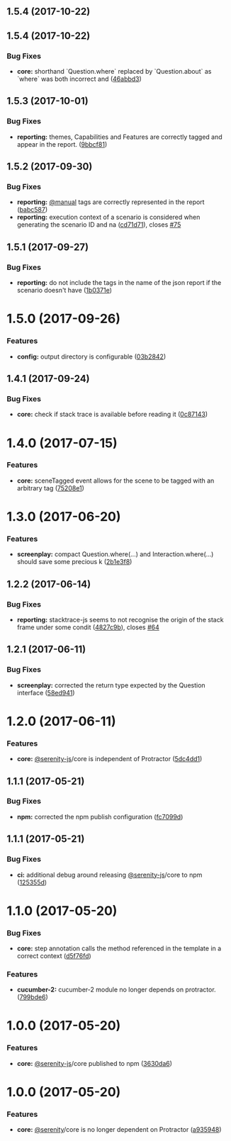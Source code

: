 <a name="1.5.4"></a>
## 1.5.4 (2017-10-22)



<a name="1.5.4"></a>
## 1.5.4 (2017-10-22)


### Bug Fixes

* **core:** shorthand \`Question.where\` replaced by \`Question.about\` as \`where\` was both incorrect and ([46abbd3](https://github.com/jan-molak/serenity-js/commit/46abbd3))



<a name="1.5.3"></a>
## 1.5.3 (2017-10-01)


### Bug Fixes

* **reporting:** themes, Capabilities and Features are correctly tagged and appear in the report. ([9bbcf81](https://github.com/jan-molak/serenity-js/commit/9bbcf81))



<a name="1.5.2"></a>
## 1.5.2 (2017-09-30)


### Bug Fixes

* **reporting:** [@manual](https://github.com/manual) tags are correctly represented in the report ([babc587](https://github.com/jan-molak/serenity-js/commit/babc587))
* **reporting:** execution context of a scenario is considered when generating the scenario ID and na ([cd71d71](https://github.com/jan-molak/serenity-js/commit/cd71d71)), closes [#75](https://github.com/jan-molak/serenity-js/issues/75)



<a name="1.5.1"></a>
## 1.5.1 (2017-09-27)


### Bug Fixes

* **reporting:** do not include the tags in the name of the json report if the scenario doesn't have ([1b0371e](https://github.com/jan-molak/serenity-js/commit/1b0371e))



<a name="1.5.0"></a>
# 1.5.0 (2017-09-26)


### Features

* **config:** output directory is configurable ([03b2842](https://github.com/jan-molak/serenity-js/commit/03b2842))



<a name="1.4.1"></a>
## 1.4.1 (2017-09-24)


### Bug Fixes

* **core:** check if stack trace is available before reading it ([0c87143](https://github.com/jan-molak/serenity-js/commit/0c87143))



<a name="1.4.0"></a>
# 1.4.0 (2017-07-15)


### Features

* **core:** sceneTagged event allows for the scene to be tagged with an arbitrary tag ([75208e1](https://github.com/jan-molak/serenity-js/commit/75208e1))



<a name="1.3.0"></a>
# 1.3.0 (2017-06-20)


### Features

* **screenplay:** compact Question.where(...) and Interaction.where(...) should save some precious k ([2b1e3f8](https://github.com/jan-molak/serenity-js/commit/2b1e3f8))



<a name="1.2.2"></a>
## 1.2.2 (2017-06-14)


### Bug Fixes

* **reporting:** stacktrace-js seems to not recognise the origin of the stack frame under some condit ([4827c9b](https://github.com/jan-molak/serenity-js/commit/4827c9b)), closes [#64](https://github.com/jan-molak/serenity-js/issues/64)



<a name="1.2.1"></a>
## 1.2.1 (2017-06-11)


### Bug Fixes

* **screenplay:** corrected the return type expected by the Question interface ([58ed941](https://github.com/jan-molak/serenity-js/commit/58ed941))



<a name="1.2.0"></a>
# 1.2.0 (2017-06-11)


### Features

* **core:** [@serenity-js](https://github.com/serenity-js)/core is independent of Protractor ([5dc4dd1](https://github.com/jan-molak/serenity-js/commit/5dc4dd1))



<a name="1.1.1"></a>
## 1.1.1 (2017-05-21)


### Bug Fixes

* **npm:** corrected the npm publish configuration ([fc7099d](https://github.com/jan-molak/serenity-js/commit/fc7099d))



<a name="1.1.1"></a>
## 1.1.1 (2017-05-21)


### Bug Fixes

* **ci:** additional debug around releasing [@serenity-js](https://github.com/serenity-js)/core to npm ([125355d](https://github.com/jan-molak/serenity-js/commit/125355d))



<a name="1.1.0"></a>
# 1.1.0 (2017-05-20)


### Bug Fixes

* **core:** step annotation calls the method referenced in the template in a correct context ([d5f76fd](https://github.com/jan-molak/serenity-js/commit/d5f76fd))


### Features

* **cucumber-2:** cucumber-2 module no longer depends on protractor. ([799bde6](https://github.com/jan-molak/serenity-js/commit/799bde6))



<a name="1.0.0"></a>
# 1.0.0 (2017-05-20)


### Features

* **core:** [@serenity-js](https://github.com/serenity-js)/core published to npm ([3630da6](https://github.com/jan-molak/serenity-js/commit/3630da6))



<a name="1.0.0"></a>
# 1.0.0 (2017-05-20)


### Features

* **core:** [@serenity](https://github.com/serenity)/core is no longer dependent on Protractor ([a935948](https://github.com/jan-molak/serenity-js/commit/a935948))



